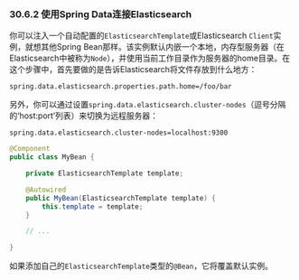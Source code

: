 ### 30.6.2 使用Spring Data连接Elasticsearch
你可以注入一个自动配置的`ElasticsearchTemplate`或Elasticsearch `Client`实例，就想其他Spring Bean那样。该实例默认内嵌一个本地，内存型服务器（在Elasticsearch中被称为`Node`），并使用当前工作目录作为服务器的home目录。在这个步骤中，首先要做的是告诉Elasticsearch将文件存放到什么地方：
```properties
spring.data.elasticsearch.properties.path.home=/foo/bar
```
另外，你可以通过设置`spring.data.elasticsearch.cluster-nodes`（逗号分隔的‘host:port’列表）来切换为远程服务器：
```properties
spring.data.elasticsearch.cluster-nodes=localhost:9300
```
```java
@Component
public class MyBean {

    private ElasticsearchTemplate template;

    @Autowired
    public MyBean(ElasticsearchTemplate template) {
        this.template = template;
    }

    // ...

}
```
如果添加自己的`ElasticsearchTemplate`类型的`@Bean`，它将覆盖默认实例。
